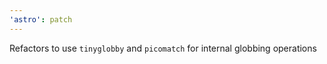 ```yaml
---
'astro': patch
---
```


Refactors to use `tinyglobby` and `picomatch` for internal globbing operations
